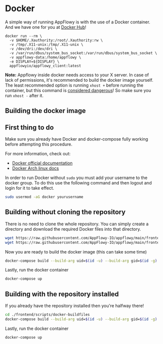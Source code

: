 # Docker

A simple way of running AppFlowy is with the use of a Docker container. And we have one for you at [Docker Hub](https://hub.docker.com/r/appflowyio/appflowy_client)!

```
docker run --rm \
  -v $HOME/.Xauthority:/root/.Xauthority:rw \
  -v /tmp/.X11-unix:/tmp/.X11-unix \
  -v /dev/dri:/dev/dri \
  -v /var/run/dbus/system_bus_socket:/var/run/dbus/system_bus_socket \
  -v appflowy-data:/home/appflowy \
  -e DISPLAY=${DISPLAY} \
  appflowyio/appflowy_client:latest
```

**Note:** Appflowy inside docker needs access to your X server. In case of lack of permissions, it's recommended to build the docker image yourself.
The least recommended option is running `xhost +` before running the container, but this command is [considered dangerous](https://stackoverflow.com/questions/63884968/why-is-xhost-considered-dangerous)!
So make sure you run `xhost -` after it.

## Building the docker image

## First thing to do

Make sure you already have Docker and docker-compose fully working before attempting this procedure.

For more information, check out:

* [Docker official documentation](https://docs.docker.com/engine/install/)
* [Docker Arch linux docs](https://wiki.archlinux.org/title/Docker)

In order to run Docker without `sudo` you must add your username to the docker group. To do this use the following command and then logout and login for it to take effect.

```bash
sudo usermod -aG docker yourusername
```

## Building without cloning the repository

There is no need to clone the whole repository. You can simply create a directory and download the required Docker files into that directory.

```bash
wget https://raw.githubusercontent.com/AppFlowy-IO/appflowy/main/frontend/scripts/docker-buildfiles/Dockerfile
wget https://raw.githubusercontent.com/AppFlowy-IO/appflowy/main/frontend/scripts/docker-buildfiles/docker-compose.yml
```

Now you are ready to build the docker image (this can take some time)

```bash
docker-compose build --build-arg uid=$(id -u) --build-arg gid=$(id -g)
```

Lastly, run the docker container

```bash
docker-compose up
```

## Building with the repository installed

If you already have the repository installed then you're halfway there!

```bash
cd ./frontend/scripts/docker-buildfiles
docker-compose build --build-arg uid=$(id -u) --build-arg gid=$(id -g)
```

Lastly, run the docker container

```
docker-compose up
```
